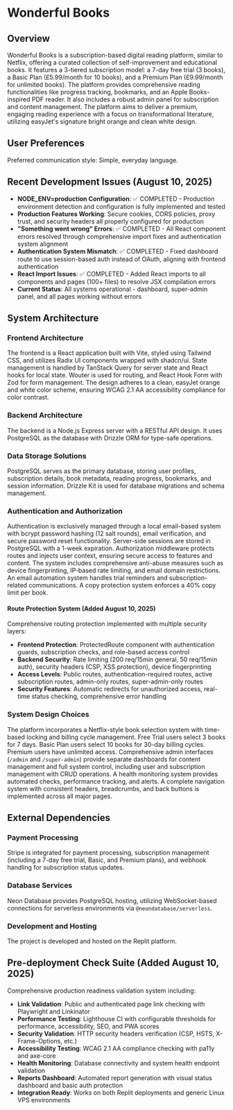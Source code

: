 # Wonderful Books

## Overview
Wonderful Books is a subscription-based digital reading platform, similar to Netflix, offering a curated collection of self-improvement and educational books. It features a 3-tiered subscription model: a 7-day free trial (3 books), a Basic Plan (£5.99/month for 10 books), and a Premium Plan (£9.99/month for unlimited books). The platform provides comprehensive reading functionalities like progress tracking, bookmarks, and an Apple Books-inspired PDF reader. It also includes a robust admin panel for subscription and content management. The platform aims to deliver a premium, engaging reading experience with a focus on transformational literature, utilizing easyJet's signature bright orange and clean white design.

## User Preferences
Preferred communication style: Simple, everyday language.

## Recent Development Issues (August 10, 2025)
- **NODE_ENV=production Configuration**: ✅ COMPLETED - Production environment detection and configuration is fully implemented and tested
- **Production Features Working**: Secure cookies, CORS policies, proxy trust, and security headers all properly configured for production
- **"Something went wrong" Errors**: ✅ COMPLETED - All React component errors resolved through comprehensive import fixes and authentication system alignment
- **Authentication System Mismatch**: ✅ COMPLETED - Fixed dashboard route to use session-based auth instead of OAuth, aligning with frontend authentication
- **React Import Issues**: ✅ COMPLETED - Added React imports to all components and pages (100+ files) to resolve JSX compilation errors
- **Current Status**: All systems operational - dashboard, super-admin panel, and all pages working without errors

## System Architecture

### Frontend Architecture
The frontend is a React application built with Vite, styled using Tailwind CSS, and utilizes Radix UI components wrapped with shadcn/ui. State management is handled by TanStack Query for server state and React hooks for local state. Wouter is used for routing, and React Hook Form with Zod for form management. The design adheres to a clean, easyJet orange and white color scheme, ensuring WCAG 2.1 AA accessibility compliance for color contrast.

### Backend Architecture
The backend is a Node.js Express server with a RESTful API design. It uses PostgreSQL as the database with Drizzle ORM for type-safe operations.

### Data Storage Solutions
PostgreSQL serves as the primary database, storing user profiles, subscription details, book metadata, reading progress, bookmarks, and session information. Drizzle Kit is used for database migrations and schema management.

### Authentication and Authorization
Authentication is exclusively managed through a local email-based system with bcrypt password hashing (12 salt rounds), email verification, and secure password reset functionality. Server-side sessions are stored in PostgreSQL with a 1-week expiration. Authorization middleware protects routes and injects user context, ensuring secure access to features and content. The system includes comprehensive anti-abuse measures such as device fingerprinting, IP-based rate limiting, and email domain restrictions. An email automation system handles trial reminders and subscription-related communications. A copy protection system enforces a 40% copy limit per book.

#### Route Protection System (Added August 10, 2025)
Comprehensive routing protection implemented with multiple security layers:
- **Frontend Protection**: ProtectedRoute component with authentication guards, subscription checks, and role-based access control
- **Backend Security**: Rate limiting (200 req/15min general, 50 req/15min auth), security headers (CSP, XSS protection), device fingerprinting
- **Access Levels**: Public routes, authentication-required routes, active subscription routes, admin-only routes, super-admin-only routes
- **Security Features**: Automatic redirects for unauthorized access, real-time status checking, comprehensive error handling

### System Design Choices
The platform incorporates a Netflix-style book selection system with time-based locking and billing cycle management. Free Trial users select 3 books for 7 days. Basic Plan users select 10 books for 30-day billing cycles. Premium users have unlimited access. Comprehensive admin interfaces (`/admin` and `/super-admin`) provide separate dashboards for content management and full system control, including user and subscription management with CRUD operations. A health monitoring system provides automated checks, performance tracking, and alerts. A complete navigation system with consistent headers, breadcrumbs, and back buttons is implemented across all major pages.

## External Dependencies

### Payment Processing
Stripe is integrated for payment processing, subscription management (including a 7-day free trial, Basic, and Premium plans), and webhook handling for subscription status updates.

### Database Services
Neon Database provides PostgreSQL hosting, utilizing WebSocket-based connections for serverless environments via `@neondatabase/serverless`.

### Development and Hosting
The project is developed and hosted on the Replit platform.

## Pre-deployment Check Suite (Added August 10, 2025)
Comprehensive production readiness validation system including:
- **Link Validation**: Public and authenticated page link checking with Playwright and Linkinator
- **Performance Testing**: Lighthouse CI with configurable thresholds for performance, accessibility, SEO, and PWA scores
- **Security Validation**: HTTP security headers verification (CSP, HSTS, X-Frame-Options, etc.)
- **Accessibility Testing**: WCAG 2.1 AA compliance checking with pa11y and axe-core
- **Health Monitoring**: Database connectivity and system health endpoint validation
- **Reports Dashboard**: Automated report generation with visual status dashboard and basic auth protection
- **Integration Ready**: Works on both Replit deployments and generic Linux VPS environments